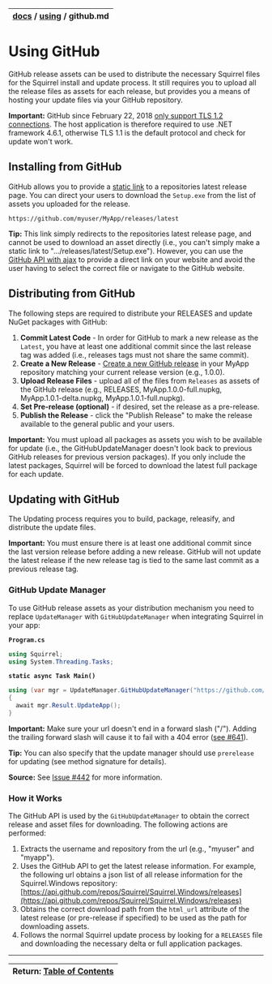 | [docs](..)  / [using](.) / github.md
|:---|

# Using GitHub

GitHub release assets can be used to distribute the necessary Squirrel files for the Squirrel install and update process. It still requires you to upload all the release files as assets for each release, but provides you a means of hosting your update files via your GitHub repository.

**Important:** GitHub since February 22, 2018 [only support TLS 1.2 connections](https://githubengineering.com/crypto-removal-notice/). The host application is therefore required to use .NET framework 4.6.1, otherwise TLS 1.1 is the default protocol and check for update won't work. 

## Installing from GitHub

GitHub allows you to provide a [static link](https://help.github.com/articles/linking-to-releases/) to a repositories latest release page. You can direct your users to download the `Setup.exe` from the list of assets you uploaded for the release.

~~~
https://github.com/myuser/MyApp/releases/latest
~~~

**Tip:** This link simply redirects to the repositories latest release page, and cannot be used to download an asset directly (i.e., you can't simply make a static link to ".../releases/latest/Setup.exe"). However, you can use the [GitHub API with ajax](http://stackoverflow.com/a/26454035) to provide a direct link on your website and avoid the user having to select the correct file or navigate to the GitHub website.

## Distributing from GitHub

The following steps are required to distribute your RELEASES and update NuGet packages with GitHub:

1. **Commit Latest Code** - In order for GitHub to mark a new release as the `Latest`, you have at least one additional commit since the last release tag was added (i.e., releases tags must not share the same commit).
1. **Create a New Release** - [Create a new GitHub release](https://help.github.com/articles/creating-releases/) in your MyApp repository matching your current release version (e.g., 1.0.0).
2. **Upload Release Files** - upload all of the files from `Releases` as assets of the GitHub release (e.g., RELEASES, MyApp.1.0.0-full.nupkg, MyApp.1.0.1-delta.nupkg, MyApp.1.0.1-full.nupkg). 
3. **Set Pre-release (optional)** - if desired, set the release as a pre-release. 
4. **Publish the Release** - click the "Publish Release" to make the release available to the general public and your users.

**Important:** You must upload all packages as assets you wish to be available for update (i.e., the GitHubUpdateManager doesn't look back to previous GitHub releases for previous version packages). If you only include the latest packages, Squirrel will be forced to download the latest full package for each update.


## Updating with GitHub

The Updating process requires you to build, package, releasify, and distribute the update files. 

**Important:** You must ensure there is at least one additional commit since the last version release before adding a new release. GitHub will not update the latest release if the new release tag is tied to the same last commit as a previous release tag.

### GitHub Update Manager

To use GitHub release assets as your distribution mechanism you need to replace `UpdateManager` with `GitHubUpdateManager` when integrating Squirrel in your app:  

**`Program.cs`**

~~~cs
using Squirrel;
using System.Threading.Tasks;
~~~

**`static async Task Main()`**

~~~cs
using (var mgr = UpdateManager.GitHubUpdateManager("https://github.com/myuser/myapp"))
{
  await mgr.Result.UpdateApp();
}
~~~

**Important:** Make sure your url doesn't end in a forward slash ("/"). Adding the trailing forward slash will cause it to fail with a 404 error ([see #641](https://github.com/Squirrel/Squirrel.Windows/issues/641#issuecomment-201478324)).

**Tip:** You can also specify that the update manager should use `prerelease` for updating (see method signature for details).

**Source:** See [Issue #442](https://github.com/Squirrel/Squirrel.Windows/issues/442) for more information.

### How it Works

The GitHub API is used by the `GitHubUpdateManager` to obtain the correct release and asset files for downloading. The following actions are performed:

1. Extracts the username and repository from the url (e.g., "myuser" and "myapp").
2. Uses the GitHub API to get the latest release information. For example, the following url obtains a json list of all release information for the Squirrel.Windows repository: [https://api.github.com/repos/Squirrel/Squirrel.Windows/releases](https://api.github.com/repos/Squirrel/Squirrel.Windows/releases)
3. Obtains the correct download path from the `html_url` attribute of the latest release (or pre-release if specified) to be used as the path for downloading assets. 
4. Follows the normal Squirrel update process by looking for a `RELEASES` file and downloading the necessary delta or full application packages.

---
| Return: [Table of Contents](../readme.md) |
|----|



